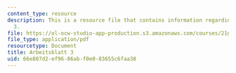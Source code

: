 ```yaml
---
content_type: resource
description: This is a resource file that contains information regarding arbeitsblatt
  3.
file: https://ol-ocw-studio-app-production.s3.amazonaws.com/courses/21g-405-germany-today-intensive-study-of-german-language-and-culture-january-iap-2011/66e807d2ef9686abf0e083655c6faa38_MIT21G_405IAP11_arbeit03.pdf
file_type: application/pdf
resourcetype: Document
title: Arbeitsblatt 3
uid: 66e807d2-ef96-86ab-f0e0-83655c6faa38
---
```

